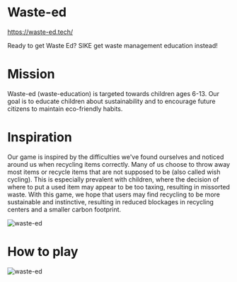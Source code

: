 # Waste-ed
https://waste-ed.tech/

Ready to get Waste Ed? SIKE get waste management education instead!

# Mission
Waste-ed (waste-education) is targeted towards children ages 6-13. Our goal is to educate children about sustainability and to encourage future citizens to maintain eco-friendly habits.

# Inspiration
Our game is inspired by the difficulties we've found ourselves and noticed around us when recycling items correctly. Many of us choose to throw away most items or recycle items that are not supposed to be (also called wish cycling). This is especially prevalent with children, where the decision of where to put a used item may appear to be too taxing, resulting in missorted waste. With this game, we hope that users may find recycling to be more sustainable and instinctive, resulting in reduced blockages in recycling centers and a smaller carbon footprint.

![waste-ed](https://github.com/mary1afshar/waste-ed.github.io/blob/main/images/introduction.PNG)

# How to play

![waste-ed](https://github.com/mary1afshar/waste-ed.github.io/blob/main/images/introduction.PNG)


